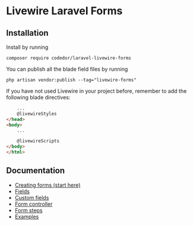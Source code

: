 # Livewire Laravel Forms

## Installation
Install by running
```
composer require codedor/laravel-livewire-forms
```

You can publish all the blade field files by running
```
php artisan vendor:publish --tag="livewire-forms"
```

If you have not used Livewire in your project before, remember to add the following blade directives:

```html
    ...
    @livewireStyles
</head>
<body>
    ...

    @livewireScripts
</body>
</html>
```


## Documentation
* [Creating forms (start here)](/docs/creating-forms.md)
* [Fields](/docs/fields.md)
* [Custom fields](/docs/custom-fields.md)
* [Form controller](/docs/form-controllers.md)
* [Form steps](/docs/form-steps.md)
* [Examples](/docs/examples.md)

